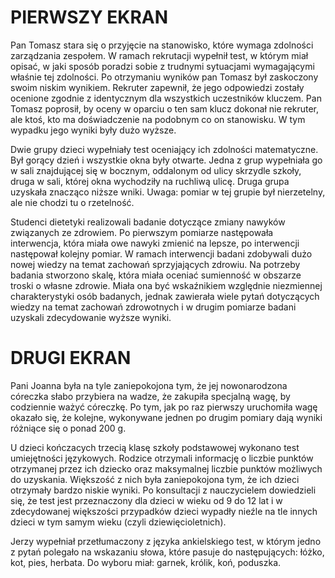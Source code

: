 # PIERWSZY EKRAN

Pan Tomasz stara się o przyjęcie na stanowisko, które wymaga zdolności zarządzania zespołem. W ramach rekrutacji wypełnił test, w którym miał opisać, w jaki sposób poradzi sobie z trudnymi sytuacjami wymagającymi właśnie tej zdolności. Po otrzymaniu wyników pan Tomasz był zaskoczony swoim niskim wynikiem. Rekruter zapewnił, że jego odpowiedzi zostały ocenione zgodnie z identycznym dla wszystkich uczestników kluczem. Pan Tomasz poprosił, by oceny  w oparciu o ten sam klucz dokonał nie rekruter, ale ktoś, kto ma doświadczenie na podobnym co on stanowisku. W tym wypadku jego wyniki były dużo wyższe.

Dwie grupy dzieci wypełniały test oceniający ich zdolności matematyczne. Był gorący dzień i wszystkie okna były otwarte. Jedna z grup wypełniała go w sali znajdującej się w bocznym, oddalonym od ulicy skrzydle szkoły, druga w sali, której okna wychodziły na ruchliwą ulicę. Druga grupa uzyskała znacząco niższe wniki. Uwaga: pomiar w tej grupie był nierzetelny, ale nie chodzi tu o rzetelność.

Studenci dietetyki realizowali badanie dotyczące zmiany nawyków związanych ze zdrowiem. Po pierwszym pomiarze następowała interwencja, która miała owe nawyki zmienić na lepsze, po interwencji następował kolejny pomiar. W ramach interwencji badani zdobywali dużo nowej wiedzy na temat zachowań sprzyjających zdrowiu. Na potrzeby badania stworzono skalę, która miała oceniać sumienność w obszarze troski o własne zdrowie. Miała ona być wskaźnikiem względnie niezmiennej charakterystyki osób badanych, jednak zawierała wiele pytań dotyczących wiedzy na temat zachowań zdrowotnych i w drugim pomiarze badani uzyskali zdecydowanie wyższe wyniki.


# DRUGI EKRAN

Pani Joanna była na tyle zaniepokojona tym, że jej nowonarodzona córeczka słabo przybiera na wadze, że zakupiła specjalną wagę, by codziennie ważyć córeczkę. Po tym, jak po raz pierwszy uruchomiła wagę okazało się, że kolejne, wykonywane jednen po drugim pomiary dają wyniki różniące się o ponad 200 g.

U dzieci kończacych trzecią klasę szkoły podstawowej wykonano test umiejętności językowych. Rodzice otrzymali informację o liczbie punktów otrzymanej przez ich dziecko oraz maksymalnej liczbie punktów możliwych do uzyskania. Większość z nich była zaniepokojona tym, że ich dzieci otrzymały bardzo niskie wyniki. Po konsultacji z nauczycielem dowiedzieli się, że test jest przeznaczony dla dzieci w wieku od 9 do 12 lat i w zdecydowanej większości przypadków dzieci wypadły nieźle na tle innych dzieci w tym samym wieku (czyli dziewięcioletnich).

Jerzy wypełniał przetłumaczony z języka ankielskiego test, w którym jedno z pytań polegało na wskazaniu słowa, które pasuje do następujących: łóżko, kot, pies, herbata. Do wyboru miał: garnek, królik, koń, poduszka.








